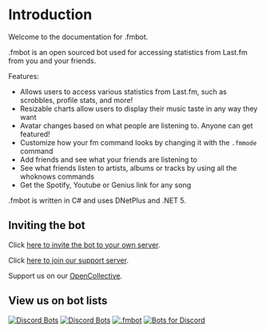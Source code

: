# Introduction

Welcome to the documentation for .fmbot.

.fmbot is an open sourced bot used for accessing statistics from Last.fm from you and your friends.

Features:

- Allows users to access various statistics from Last.fm, such as scrobbles, profile stats, and more!
- Resizable charts allow users to display their music taste in any way they want
- Avatar changes based on what people are listening to. Anyone can get featured!
- Customize how your fm command looks by changing it with the `.fmmode` command
- Add friends and see what your friends are listening to
- See what friends listen to artists, albums or tracks by using all the whoknows commands
- Get the Spotify, Youtube or Genius link for any song

.fmbot is written in C# and uses DNetPlus and .NET 5.

## Inviting the bot

Click [here to invite the bot to your own server](https://discordapp.com/oauth2/authorize?client_id=356268235697553409&scope=bot+applications.commands&permissions=1074056256).

Click [here to join our support server](https://discord.gg/5SZRGnJ).

Support us on our [OpenCollective](https://opencollective.com/fmbot).

## View us on bot lists

[![Discord Bots](https://top.gg/api/widget/356268235697553409.svg)](https://top.gg/bot/356268235697553409)
[![Discord Bots](https://discord.boats/api/widget/356268235697553409)](https://discord.boats/bot/356268235697553409)
[![.fmbot](https://bots.ondiscord.xyz/bots/356268235697553409/embed?theme=dark)](https://bots.ondiscord.xyz/bots/356268235697553409)
[![Bots for Discord](https://botsfordiscord.com/api/bot/356268235697553409/widget)](https://botsfordiscord.com/bots/356268235697553409)